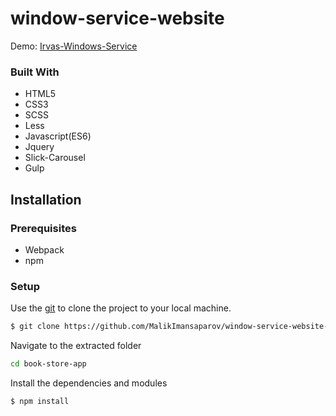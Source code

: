 # window-service-website
Demo: [Irvas-Windows-Service](https://irvas-windows-service.netlify.app/)

### Built With
- HTML5
- CSS3
- SCSS
- Less
- Javascript(ES6)
- Jquery
- Slick-Carousel
- Gulp 

## Installation
### Prerequisites
- Webpack 
- npm

### Setup
Use the [git](https://git-scm.com/downloads) to clone the project to your local machine.
```sh
$ git clone https://github.com/MalikImansaparov/window-service-website-.git
```

Navigate to the extracted folder
```sh 
cd book-store-app
```

Install the dependencies and modules
```sh
$ npm install
```
